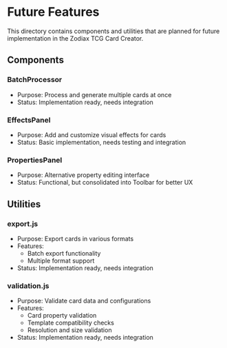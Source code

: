 # Future Features

This directory contains components and utilities that are planned for future implementation in the Zodiax TCG Card Creator.

## Components

### BatchProcessor
- Purpose: Process and generate multiple cards at once
- Status: Implementation ready, needs integration

### EffectsPanel
- Purpose: Add and customize visual effects for cards
- Status: Basic implementation, needs testing and integration

### PropertiesPanel
- Purpose: Alternative property editing interface
- Status: Functional, but consolidated into Toolbar for better UX

## Utilities

### export.js
- Purpose: Export cards in various formats
- Features:
  - Batch export functionality
  - Multiple format support
- Status: Implementation ready, needs integration

### validation.js
- Purpose: Validate card data and configurations
- Features:
  - Card property validation
  - Template compatibility checks
  - Resolution and size validation
- Status: Implementation ready, needs integration
